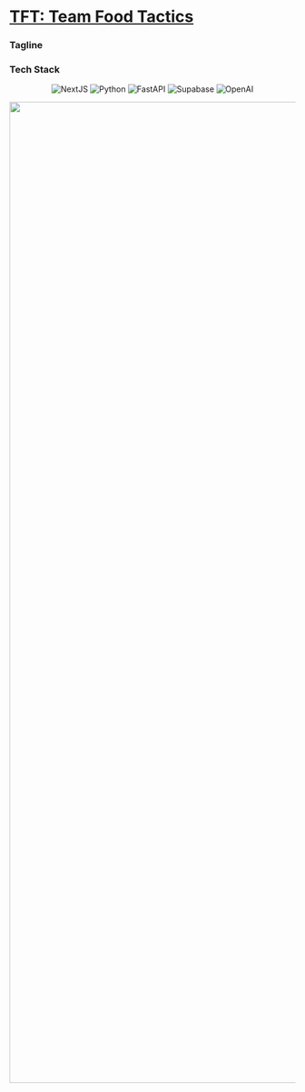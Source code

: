 # [TFT: Team Food Tactics]() 

### Tagline 

### Tech Stack 
<p align="center">
    <img src="https://img.shields.io/badge/next%20js-000000?style=for-the-badge&logo=nextdotjs&logoColor=white" alt="NextJS">
    <img src="https://img.shields.io/badge/Python-FFD43B?style=for-the-badge&logo=python&logoColor=blue" alt="Python">
    <img src="https://img.shields.io/badge/fastapi-109989?style=for-the-badge&logo=FASTAPI&logoColor=white" alt="FastAPI">
    <img src="https://img.shields.io/badge/Supabase-181818?style=for-the-badge&logo=supabase&logoColor=white" alt="Supabase">
    <img src="https://img.shields.io/badge/ChatGPT-74aa9c?style=for-the-badge&logo=openai&logoColor=white" alt="OpenAI">
</p>

<p align="center">
    <a href="#">
        <img width="1728" alt="TFT" src="">
    </a>
</p>
